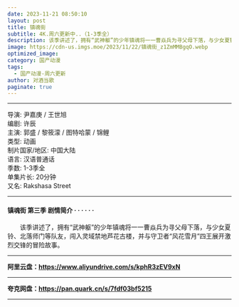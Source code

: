 ```yaml
---
date: 2023-11-21 08:50:10
layout: post
title: 镇魂街
subtitle: 4K.周六更新中..（1-3季全）
description: 该季讲述了，拥有“武神躯”的少年镇魂将一一曹焱兵为寻父母下落，与少女夏铃、北落师门等队友，闯入灵域禁地芦花古楼，并与守卫者“风花雪月”四王展开激烈交锋的冒险故事...
image: https://cdn-us.imgs.moe/2023/11/22/镇魂街_z1ZmMMBgqO.webp
optimized_image: 
category: 国产动漫
tags:
  - 国产动漫-周六更新
author: 对酒当歌
paginate: true
---
```


---

导演: 尹嘉庚 / 王世旭  
编剧: 许辰  
主演: 郭盛 / 黎筱濛 / 图特哈蒙 / 锦鲤  
类型: 动画  
制片国家/地区: 中国大陆  
语言: 汉语普通话  
季数: 1-3季全  
单集片长: 20分钟  
又名:  Rakshasa Street  

---

#### 镇魂街 第三季 剧情简介 · · · · · ·

　　该季讲述了，拥有“武神躯”的少年镇魂将一一曹焱兵为寻父母下落，与少女夏铃、北落师门等队友，闯入灵域禁地芦花古楼，并与守卫者“风花雪月”四王展开激烈交锋的冒险故事。

---

**阿里云盘：<https://www.aliyundrive.com/s/kphR3zEV9xN>**

---

**夸克网盘：<https://pan.quark.cn/s/7fdf03bf5215>**

---
